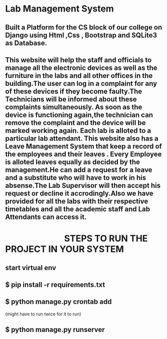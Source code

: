 # Lab Management System


## Built a Platform for the CS block of our college on Django using Html ,Css , Bootstrap and SQLite3 as Database.
## This website will help the staff and officials to manage all the electronic devices as well as the furniture in the labs and all other offices in the building.The user can log in a complaint for any of these devices if they become faulty.The Technicians will be informed about these complaints simultaneously. As soon as the device is functioning again,the technician can remove the complaint and the device will be marked working again. Each lab is alloted to a particular lab attendant. This website also has a Leave Management System that keep a record of the employees and their leaves . Every Employee is alloted leaves equally as decided by the management.He can add a request for a leave and a substitute who will have to work in his absense.The Lab Supervisor will then accept his request or decline it accrodingly.Also we have provided for all the labs with their respective timetables and all the academic staff and Lab Attendants can access it.


# &emsp; &emsp;&emsp;&emsp; &emsp;&emsp; STEPS TO RUN THE PROJECT IN YOUR SYSTEM

## start virtual env

## $ pip install -r requirements.txt

## $ python manage.py crontab add 
(might have to run twice for it to run)

## $ python manage.py runserver

